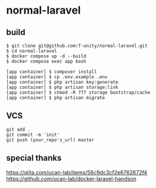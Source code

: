 # normal-laravel

## build

```
$ git clone git@github.com:T-unity/normal-laravel.git
$ cd normal-laravel
$ docker compose up -d --build
$ docker compose exec app bash

[app container] $ composer install
[app container] $ cp .env.example .env
[app container] $ php artisan key:generate
[app container] $ php artisan storage:link
[app container] $ chmod -R 777 storage bootstrap/cache
[app container] $ php artisan migrate
```

## VCS

```
git add .
git commit -m 'init'
git push (your_repo's_url) master
```

## special thanks

https://qiita.com/ucan-lab/items/56c9dc3cf2e6762672f4
https://github.com/ucan-lab/docker-laravel-handson
